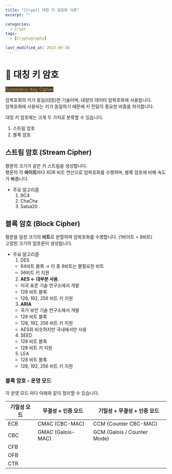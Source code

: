 ```yaml
---
title: "[Crypt] 대칭 키 암호화 이론"
excerpt: ""

categories:
  - Crypt
tags:
  - [Cryptography]

last_modified_at: 2023-09-30
---
```


# 🔐 대칭 키 암호

<mark style="background-color: #3e3e3e; color: orange;">Symmetric-Key Cipher</mark>

암복호화의 키가 동일(대칭)한 기술이며, 대량의 데이터 암복호화에 사용됩니다.   
암복호화에 사용되는 키가 동일하기 때문에 키 전달이 중요한 비중을 차지합니다.

대칭 키 암호에는 크게 두 가지로 분류할 수 있습니다.
1. 스트림 암호
2. 블록 암호

## 스트림 암호 (Stream Cipher)

평문의 크기가 같은 키 스트림을 생성합니다.   
평문의 각 **바이트**마다 XOR 비트 연산으로 암복호화를 수행하며, 블록 암호에 비해 속도가 빠릅니다.

* 주요 알고리즘
  1. RC4
  2. ChaCha
  3. Salsa20

## 블록 암호 (Block Cipher)

평문을 일정 크기의 **비트**로 분할하여 암복호화를 수행합니다. (1바이트 = 8비트)   
고정된 크기의 암호문이 생성됩니다.

* 주요 알고리즘
  1. DES
    - 64비트 블록 → 이 중 8비트는 불필요한 비트
    - 56비트 키 지원
  2. **AES ← 대부분 사용.** 
    - 미국 표준 기술 연구소에서 개발
    - 128 비트 블록
    - 128, 192, 256 비트 키 지원
  3. **ARIA**
    - 국가 보안 기술 연구소에서 개발
    - 128 비트 블록
    - 128, 192, 256 비트 키 지원
    - AES와 비슷하지만 국내에서만 사용
  4. SEED
    - 128 비트 블록
    - 128 비트 키 지원
  5. LEA
    - 128 비트 블록
    - 128, 192, 256 비트 키 지원

### 블록 암호 - 운영 모드

각 운영 모드 마다 아래와 같이 정리할 수 있습니다.

|기밀성 모드|무결성 + 인증 모드|기밀성 + 무결성 + 인증 모드|
|--|--|--|
|ECB|CMAC (CBC-MAC)|CCM (Counter CBC-MAC)|
|CBC|GMAC (Galois-MAC)|GCM (Galois / Counter Mode)|
|CFB|||
|OFB|||
|CTR|||